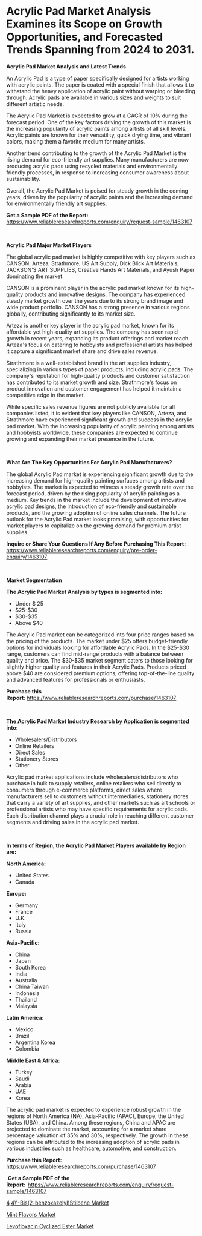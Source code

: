 <p><h1>Acrylic Pad Market Analysis Examines its Scope on Growth Opportunities, and Forecasted Trends Spanning from 2024 to 2031.</h1></p><p><strong>Acrylic Pad Market Analysis and Latest Trends</strong></p>
<p><p>An Acrylic Pad is a type of paper specifically designed for artists working with acrylic paints. The paper is coated with a special finish that allows it to withstand the heavy application of acrylic paint without warping or bleeding through. Acrylic pads are available in various sizes and weights to suit different artistic needs.</p><p>The Acrylic Pad Market is expected to grow at a CAGR of 10% during the forecast period. One of the key factors driving the growth of this market is the increasing popularity of acrylic paints among artists of all skill levels. Acrylic paints are known for their versatility, quick drying time, and vibrant colors, making them a favorite medium for many artists.</p><p>Another trend contributing to the growth of the Acrylic Pad Market is the rising demand for eco-friendly art supplies. Many manufacturers are now producing acrylic pads using recycled materials and environmentally friendly processes, in response to increasing consumer awareness about sustainability.</p><p>Overall, the Acrylic Pad Market is poised for steady growth in the coming years, driven by the popularity of acrylic paints and the increasing demand for environmentally friendly art supplies.</p></p>
<p><strong>Get a Sample PDF of the Report:&nbsp;</strong> <a href="https://www.reliableresearchreports.com/enquiry/request-sample/1463107">https://www.reliableresearchreports.com/enquiry/request-sample/1463107</a></p>
<p>&nbsp;</p>
<p><strong>Acrylic Pad Major Market Players</strong></p>
<p><p>The global acrylic pad market is highly competitive with key players such as CANSON, Arteza, Strathmore, US Art Supply, Dick Blick Art Materials, JACKSON'S ART SUPPLIES, Creative Hands Art Materials, and Ayush Paper dominating the market.</p><p>CANSON is a prominent player in the acrylic pad market known for its high-quality products and innovative designs. The company has experienced steady market growth over the years due to its strong brand image and wide product portfolio. CANSON has a strong presence in various regions globally, contributing significantly to its market size.</p><p>Arteza is another key player in the acrylic pad market, known for its affordable yet high-quality art supplies. The company has seen rapid growth in recent years, expanding its product offerings and market reach. Arteza's focus on catering to hobbyists and professional artists has helped it capture a significant market share and drive sales revenue.</p><p>Strathmore is a well-established brand in the art supplies industry, specializing in various types of paper products, including acrylic pads. The company's reputation for high-quality products and customer satisfaction has contributed to its market growth and size. Strathmore's focus on product innovation and customer engagement has helped it maintain a competitive edge in the market.</p><p>While specific sales revenue figures are not publicly available for all companies listed, it is evident that key players like CANSON, Arteza, and Strathmore have experienced significant growth and success in the acrylic pad market. With the increasing popularity of acrylic painting among artists and hobbyists worldwide, these companies are expected to continue growing and expanding their market presence in the future.</p></p>
<p>&nbsp;</p>
<p><strong>What Are The Key Opportunities For Acrylic Pad Manufacturers?</strong></p>
<p><p>The global Acrylic Pad market is experiencing significant growth due to the increasing demand for high-quality painting surfaces among artists and hobbyists. The market is expected to witness a steady growth rate over the forecast period, driven by the rising popularity of acrylic painting as a medium. Key trends in the market include the development of innovative acrylic pad designs, the introduction of eco-friendly and sustainable products, and the growing adoption of online sales channels. The future outlook for the Acrylic Pad market looks promising, with opportunities for market players to capitalize on the growing demand for premium artist supplies.</p></p>
<p><strong>Inquire or Share Your Questions If Any Before Purchasing This Report:</strong> <a href="https://www.reliableresearchreports.com/enquiry/pre-order-enquiry/1463107">https://www.reliableresearchreports.com/enquiry/pre-order-enquiry/1463107</a></p>
<p>&nbsp;</p>
<p><strong>Market Segmentation</strong></p>
<p><strong>The Acrylic Pad Market Analysis by types is segmented into:</strong></p>
<p><ul><li>Under $ 25</li><li>$25-$30</li><li>$30-$35</li><li>Above $40</li></ul></p>
<p><p>The Acrylic Pad market can be categorized into four price ranges based on the pricing of the products. The market under $25 offers budget-friendly options for individuals looking for affordable Acrylic Pads. In the $25-$30 range, customers can find mid-range products with a balance between quality and price. The $30-$35 market segment caters to those looking for slightly higher quality and features in their Acrylic Pads. Products priced above $40 are considered premium options, offering top-of-the-line quality and advanced features for professionals or enthusiasts.</p></p>
<p><strong>Purchase this Report:&nbsp;</strong><a href="https://www.reliableresearchreports.com/purchase/1463107">https://www.reliableresearchreports.com/purchase/1463107</a></p>
<p>&nbsp;</p>
<p><strong>The Acrylic Pad Market Industry Research by Application is segmented into:</strong></p>
<p><ul><li>Wholesalers/Distributors</li><li>Online Retailers</li><li>Direct Sales</li><li>Stationery Stores</li><li>Other</li></ul></p>
<p><p>Acrylic pad market applications include wholesalers/distributors who purchase in bulk to supply retailers, online retailers who sell directly to consumers through e-commerce platforms, direct sales where manufacturers sell to customers without intermediaries, stationery stores that carry a variety of art supplies, and other markets such as art schools or professional artists who may have specific requirements for acrylic pads. Each distribution channel plays a crucial role in reaching different customer segments and driving sales in the acrylic pad market.</p></p>
<p>&nbsp;</p>
<p><strong>In terms of Region, the Acrylic Pad Market Players available by Region are:</strong></p>
<p>
    <p> <strong> North America: </strong>
        <ul>
            <li>United States</li>
            <li>Canada</li>
        </ul>
        </p> 
    <p> <strong> Europe: </strong>
        <ul>
            <li>Germany</li>
            <li>France</li>
            <li>U.K.</li>
            <li>Italy</li>
            <li>Russia</li>
        </ul>
        </p> 
    <p> <strong> Asia-Pacific: </strong>
        <ul>
            <li>China</li>
            <li>Japan</li>
            <li>South Korea</li>
            <li>India</li>
            <li>Australia</li>
            <li>China Taiwan</li>
            <li>Indonesia</li>
            <li>Thailand</li>
            <li>Malaysia</li>
        </ul>
        </p> 
    <p> <strong> Latin America: </strong>
        <ul>
            <li>Mexico</li>
            <li>Brazil</li>
            <li>Argentina Korea</li>
            <li>Colombia</li>
        </ul>
        </p> 
    <p> <strong> Middle East & Africa: </strong>
        <ul>
            <li>Turkey</li>
            <li>Saudi</li>
            <li>Arabia</li>
            <li>UAE</li>
            <li>Korea</li>
        </ul>
    </p>
    </p>
<p><p>The acrylic pad market is expected to experience robust growth in the regions of North America (NA), Asia-Pacific (APAC), Europe, the United States (USA), and China. Among these regions, China and APAC are projected to dominate the market, accounting for a market share percentage valuation of 35% and 30%, respectively. The growth in these regions can be attributed to the increasing adoption of acrylic pads in various industries such as healthcare, automotive, and construction.</p></p>
<p><strong>Purchase this Report: </strong><a href="https://www.reliableresearchreports.com/purchase/1463107">https://www.reliableresearchreports.com/purchase/1463107</a></p>
<p>&nbsp;<strong>Get a Sample PDF of the Report:&nbsp;&nbsp;</strong><a href="https://www.reliableresearchreports.com/enquiry/request-sample/1463107">https://www.reliableresearchreports.com/enquiry/request-sample/1463107</a></p>
<p><strong></strong></p>
<p><p><a href="https://view.publitas.com/reportprime-1/44-bis-2-benzoxazolyl-stilbene-market-analysis-and-market-size-global-industry-overview-market-segmentation-and-forecast-2023-to-2030/">4,4\'-Bis(2-benzoxazolyl)Stilbene Market</a></p><p><a href="https://view.publitas.com/reportprime-1/mint-flavors-market-size-growing-and-forecasted-for-period-from-2024-2031-and-provides-complete-market-analysis-of-this-market/">Mint Flavors Market</a></p><p><a href="https://view.publitas.com/reportprime-1/levofloxacin-cyclized-ester-market-research-report-the-key-to-successful-business-strategy-forecasted-for-period-from-2023-2030/">Levofloxacin Cyclized Ester Market</a></p></p>